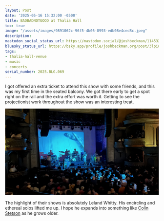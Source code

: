 ```yaml
---
layout: Post
date: '2025-05-16 15:32:00 -0500'
title: BADBADNOTGOOD at Thalia Hall
toc: true
image: "/assets/images/9891062c-96f5-4b05-8993-edb08e4ced8c.jpeg"
description:
mastodon_social_status_url: https://mastodon.social/@joshbeckman/114532885457280567
bluesky_status_url: https://bsky.app/profile/joshbeckman.org/post/3lpiuaimigi2h
tags:
- thalia-hall-venue
- music
- concerts
serial_number: 2025.BLG.069
---
```

I got offered an extra ticket to attend this show with some friends, and this was my first time in the seated balcony. We got there early to get a spot right on the rail and the extra effort was worth it. Getting to see the projectionist work throughout the show was an interesting treat.

![BADBADNOTGOOD](/assets/images/9891062c-96f5-4b05-8993-edb08e4ced8c.jpeg)

The highlight of their shows is absolutely Leland Whitty. His encircling and ethereal solos lifted me up. I hope he expands into something like [Colin Stetson](https://www.joshbeckman.org/blog/attending/colin-stetson-at-bohemian-national-cemetery) as he grows older.
